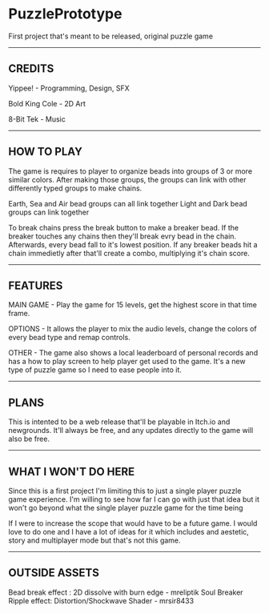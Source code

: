 # PuzzlePrototype
 First project that's meant to be released, original puzzle game

----------------
CREDITS
----------------
Yippee! - Programming, Design, SFX

Bold King Cole - 2D Art

8-Bit Tek - Music

----------------
HOW TO PLAY
----------------
The game is requires to player to organize beads into groups of 3 or more similar colors. After making those groups, the groups can link with other differently typed groups to make chains.

Earth, Sea and Air bead groups can all link together
Light and Dark bead groups can link together

To break chains press the break button to make a breaker bead. If the breaker touches any chains then they'll break evry bead in the chain.
Afterwards, every bead fall to it's lowest position.
If any breaker beads hit a chain immedietly after that'll create a combo, multiplying it's chain score.

----------------
FEATURES
----------------
MAIN GAME - Play the game for 15 levels, get the highest score in that time frame. 

OPTIONS - It allows the player to mix the audio levels, change the colors of every bead type and remap controls.

OTHER - The game also shows a local leaderboard of personal records and has a how to play screen to help player get used to the game. It's a new type of puzzle game so I need to ease people into it.

----------------
PLANS
----------------
This is intented to be a web release that'll be playable in Itch.io and newgrounds. It'll always be free, and any updates directly to the game will also be free.

----------------
WHAT I WON'T DO HERE
----------------
Since this is a first project I'm limiting this to just a single player puzzle game experience. I'm willing to see how far I can go with just that idea but it won't go beyond what the single player puzzle game for the time being

If I were to increase the scope that would have to be a future game.
I would love to do one and I have a lot of ideas for it which includes and aestetic, story and multiplayer mode but that's not this game.

----------------
OUTSIDE ASSETS
----------------
Bead break effect : 2D dissolve with burn edge - mreliptik
Soul Breaker Ripple effect: Distortion/Shockwave Shader - mrsir8433
